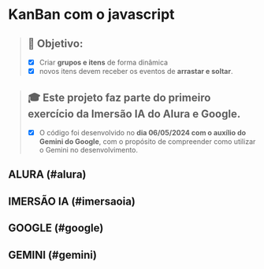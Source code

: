 # KanBan com o javascript

> ## 🚀 Objetivo:
> - [x] Criar **grupos e itens** de forma dinâmica
> - [X] novos itens devem receber os eventos de **arrastar e soltar**.

> ## 🎓 Este projeto faz parte do primeiro exercício da Imersão IA do Alura e Google.
> - [x] O código foi desenvolvido no **dia 06/05/2024 com o auxílio do Gemini do Google**, com o propósito de compreender como utilizar o Gemini no desenvolvimento.

## ALURA (#alura)

## IMERSÃO IA (#imersaoia)

## GOOGLE (#google)

## GEMINI (#gemini)
